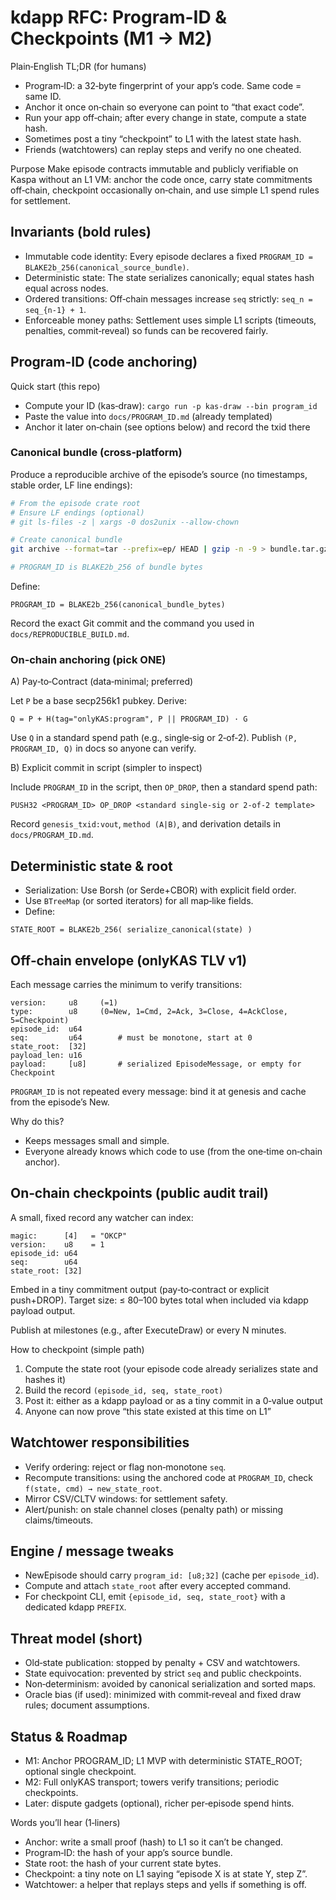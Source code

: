 # kdapp RFC: Program-ID & Checkpoints (M1 → M2)

Plain‑English TL;DR (for humans)
- Program‑ID: a 32‑byte fingerprint of your app’s code. Same code = same ID.
- Anchor it once on‑chain so everyone can point to “that exact code”.
- Run your app off‑chain; after every change in state, compute a state hash.
- Sometimes post a tiny “checkpoint” to L1 with the latest state hash.
- Friends (watchtowers) can replay steps and verify no one cheated.

Purpose
Make episode contracts immutable and publicly verifiable on Kaspa without an L1 VM: anchor the code once, carry state commitments off‑chain, checkpoint occasionally on‑chain, and use simple L1 spend rules for settlement.

## Invariants (bold rules)
- Immutable code identity: Every episode declares a fixed `PROGRAM_ID = BLAKE2b_256(canonical_source_bundle)`.
- Deterministic state: The state serializes canonically; equal states hash equal across nodes.
- Ordered transitions: Off‑chain messages increase `seq` strictly: `seq_n = seq_{n-1} + 1`.
- Enforceable money paths: Settlement uses simple L1 scripts (timeouts, penalties, commit‑reveal) so funds can be recovered fairly.

## Program-ID (code anchoring)

Quick start (this repo)
- Compute your ID (kas‑draw): `cargo run -p kas-draw --bin program_id`
- Paste the value into `docs/PROGRAM_ID.md` (already templated)
- Anchor it later on‑chain (see options below) and record the txid there

### Canonical bundle (cross‑platform)
Produce a reproducible archive of the episode’s source (no timestamps, stable order, LF line endings):

```sh
# From the episode crate root
# Ensure LF endings (optional)
# git ls-files -z | xargs -0 dos2unix --allow-chown

# Create canonical bundle
git archive --format=tar --prefix=ep/ HEAD | gzip -n -9 > bundle.tar.gz

# PROGRAM_ID is BLAKE2b_256 of bundle bytes
```

Define:

```
PROGRAM_ID = BLAKE2b_256(canonical_bundle_bytes)
```

Record the exact Git commit and the command you used in `docs/REPRODUCIBLE_BUILD.md`.

### On‑chain anchoring (pick ONE)

A) Pay‑to‑Contract (data‑minimal; preferred)

Let `P` be a base secp256k1 pubkey. Derive:

```
Q = P + H(tag="onlyKAS:program", P || PROGRAM_ID) · G
```

Use `Q` in a standard spend path (e.g., single‑sig or 2‑of‑2). Publish `(P, PROGRAM_ID, Q)` in docs so anyone can verify.

B) Explicit commit in script (simpler to inspect)

Include `PROGRAM_ID` in the script, then `OP_DROP`, then a standard spend path:

```
PUSH32 <PROGRAM_ID> OP_DROP <standard single‑sig or 2‑of‑2 template>
```

Record `genesis_txid:vout`, `method (A|B)`, and derivation details in `docs/PROGRAM_ID.md`.

## Deterministic state & root

- Serialization: Use Borsh (or Serde+CBOR) with explicit field order.
- Use `BTreeMap` (or sorted iterators) for all map‑like fields.
- Define:

```
STATE_ROOT = BLAKE2b_256( serialize_canonical(state) )
```

## Off‑chain envelope (onlyKAS TLV v1)

Each message carries the minimum to verify transitions:

```
version:     u8     (=1)
type:        u8     (0=New, 1=Cmd, 2=Ack, 3=Close, 4=AckClose, 5=Checkpoint)
episode_id:  u64
seq:         u64        # must be monotone, start at 0
state_root:  [32]
payload_len: u16
payload:     [u8]       # serialized EpisodeMessage, or empty for Checkpoint
```

`PROGRAM_ID` is not repeated every message: bind it at genesis and cache from the episode’s New.

Why do this?
- Keeps messages small and simple.
- Everyone already knows which code to use (from the one‑time on‑chain anchor).

## On‑chain checkpoints (public audit trail)

A small, fixed record any watcher can index:

```
magic:      [4]   = "OKCP"
version:    u8    = 1
episode_id: u64
seq:        u64
state_root: [32]
```

Embed in a tiny commitment output (pay‑to‑contract or explicit push+DROP). Target size: ≤ 80–100 bytes total when included via kdapp payload output.

Publish at milestones (e.g., after ExecuteDraw) or every N minutes.

How to checkpoint (simple path)
1) Compute the state root (your episode code already serializes state and hashes it)
2) Build the record `(episode_id, seq, state_root)`
3) Post it: either as a kdapp payload or as a tiny commit in a 0‑value output
4) Anyone can now prove “this state existed at this time on L1”

## Watchtower responsibilities

- Verify ordering: reject or flag non‑monotone `seq`.
- Recompute transitions: using the anchored code at `PROGRAM_ID`, check `f(state, cmd) → new_state_root`.
- Mirror CSV/CLTV windows: for settlement safety.
- Alert/punish: on stale channel closes (penalty path) or missing claims/timeouts.

## Engine / message tweaks

- NewEpisode should carry `program_id: [u8;32]` (cache per `episode_id`).
- Compute and attach `state_root` after every accepted command.
- For checkpoint CLI, emit `{episode_id, seq, state_root}` with a dedicated kdapp `PREFIX`.

## Threat model (short)

- Old‑state publication: stopped by penalty + CSV and watchtowers.
- State equivocation: prevented by strict `seq` and public checkpoints.
- Non‑determinism: avoided by canonical serialization and sorted maps.
- Oracle bias (if used): minimized with commit‑reveal and fixed draw rules; document assumptions.

## Status & Roadmap

- M1: Anchor PROGRAM_ID; L1 MVP with deterministic STATE_ROOT; optional single checkpoint.
- M2: Full onlyKAS transport; towers verify transitions; periodic checkpoints.
- Later: dispute gadgets (optional), richer per‑episode spend hints.

Words you’ll hear (1‑liners)
- Anchor: write a small proof (hash) to L1 so it can’t be changed.
- Program‑ID: the hash of your app’s source bundle.
- State root: the hash of your current state bytes.
- Checkpoint: a tiny note on L1 saying “episode X is at state Y, step Z”.
- Watchtower: a helper that replays steps and yells if something is off.
